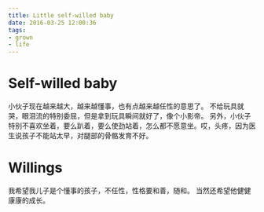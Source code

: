 ```yaml
---
title: Little self-willed baby
date: 2016-03-25 12:00:36
tags:
- grown
- life
---
```


# Self-willed baby
小伙子现在越来越大，越来越懂事，也有点越来越任性的意思了。
不给玩具就哭，眼泪流的特别委屈，但是拿到玩具瞬间就好了，像个小影帝。
另外，小伙子特别不喜欢坐着，要么趴着，要么使劲站着，怎么都不愿意坐。哎，头疼，因为医生说孩子不能站太早，对腿部的骨骼发育不好。

# Willings
我希望我儿子是个懂事的孩子，不任性，性格要和善，随和。
当然还希望他健健康康的成长。

